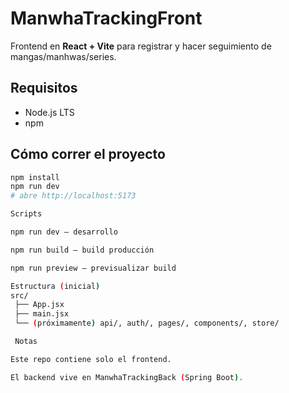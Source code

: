 # ManwhaTrackingFront

Frontend en **React + Vite** para registrar y hacer seguimiento de mangas/manhwas/series.

## Requisitos

- Node.js LTS
- npm

## Cómo correr el proyecto

```bash
npm install
npm run dev
# abre http://localhost:5173

Scripts

npm run dev – desarrollo

npm run build – build producción

npm run preview – previsualizar build

Estructura (inicial)
src/
 ├── App.jsx
 ├── main.jsx
 └── (próximamente) api/, auth/, pages/, components/, store/

 Notas

Este repo contiene solo el frontend.

El backend vive en ManwhaTrackingBack (Spring Boot).
```
